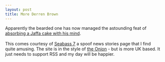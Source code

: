 ```yaml
--- 
layout: post
title: More Derren Brown
---
```

Apparently the bearded one has now managed the astounding feat of [absorbing a Jaffa cake with his mind](http://www.seabass7.com/News/ViewStory.cfm?News_Id=206 "absorbing a Jaffa cake with his mind"). <br /><br />This comes courtesy of [Seabass 7](http://www.seabass7.com "Seabass 7") a spoof news stories page that I find quite amusing. The site is in the style of [the Onion](http://www.theonion.com "the Onion") - but is more UK based. It just needs to support RSS and my day will be happier.
